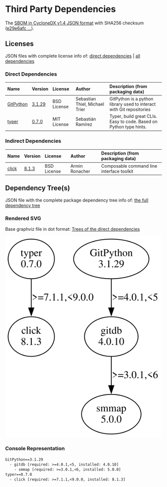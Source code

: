 # Third Party Dependencies

<!--[[[fill sbom_sha256()]]]-->
The [SBOM in CycloneDX v1.4 JSON format](https://git.sr.ht/~sthagen/foran/blob/default/sbom.json) with SHA256 checksum ([e29e6afc ...](https://git.sr.ht/~sthagen/foran/blob/default/sbom.json.sha256 "sha256:e29e6afc91510fe4cdc14c95b5e7f661238c1de5f7cd5b86be4b6191d1c2170b")).
<!--[[[end]]] (checksum: e4b587b416f81e5ae27f0abe807b5020)-->
## Licenses 

JSON files with complete license info of: [direct dependencies](direct-dependency-licenses.json) | [all dependencies](all-dependency-licenses.json)

### Direct Dependencies

<!--[[[fill direct_dependencies_table()]]]-->
| Name                                                           | Version                                              | License     | Author                         | Description (from packaging data)                                    |
|:---------------------------------------------------------------|:-----------------------------------------------------|:------------|:-------------------------------|:---------------------------------------------------------------------|
| [GitPython](https://github.com/gitpython-developers/GitPython) | [3.1.29](https://pypi.org/project/GitPython/3.1.29/) | BSD License | Sebastian Thiel, Michael Trier | GitPython is a python library used to interact with Git repositories |
| [typer](https://github.com/tiangolo/typer)                     | [0.7.0](https://pypi.org/project/typer/0.7.0/)       | MIT License | Sebastián Ramírez              | Typer, build great CLIs. Easy to code. Based on Python type hints.   |
<!--[[[end]]] (checksum: 935fc6c4f6c9be5e45215056793bd908)-->

### Indirect Dependencies

<!--[[[fill indirect_dependencies_table()]]]-->
| Name                                          | Version                                        | License     | Author         | Description (from packaging data)         |
|:----------------------------------------------|:-----------------------------------------------|:------------|:---------------|:------------------------------------------|
| [click](https://palletsprojects.com/p/click/) | [8.1.3](https://pypi.org/project/click/8.1.3/) | BSD License | Armin Ronacher | Composable command line interface toolkit |
<!--[[[end]]] (checksum: dc3a866a7aa3332404bde3da87727cb9)-->

## Dependency Tree(s)

JSON file with the complete package dependency tree info of: [the full dependency tree](package-dependency-tree.json)

### Rendered SVG

Base graphviz file in dot format: [Trees of the direct dependencies](package-dependency-tree.dot.txt)

<img src="./package-dependency-tree.svg" alt="Trees of the direct dependencies" title="Trees of the direct dependencies"/>

### Console Representation

<!--[[[fill dependency_tree_console_text()]]]-->
````console
GitPython==3.1.29
  - gitdb [required: >=4.0.1,<5, installed: 4.0.10]
    - smmap [required: >=3.0.1,<6, installed: 5.0.0]
typer==0.7.0
  - click [required: >=7.1.1,<9.0.0, installed: 8.1.3]
````
<!--[[[end]]] (checksum: 467bf841a075a0da5a2854639a6ee7f7)-->

